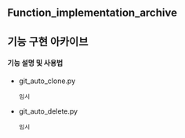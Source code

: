 ## Function_implementation_archive
## 기능 구현 아카이브

#### 기능 설명 및 사용법
- git_auto_clone.py  
  ```
  임시
  ```

- git_auto_delete.py  
  ```
  임시
  ```
